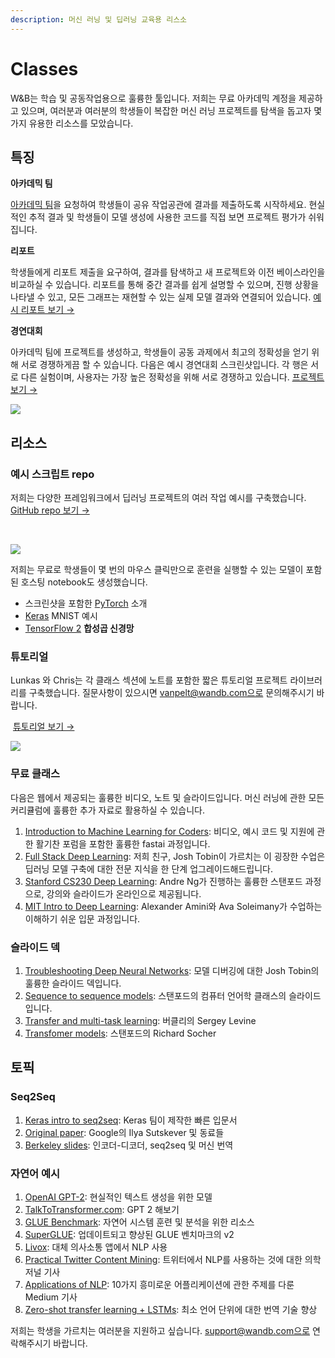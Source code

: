 ```yaml
---
description: 머신 러닝 및 딥러닝 교육용 리스소
---
```


# Classes

W&B는 학습 및 공동작업용으로 훌륭한 툴입니다. 저희는 무료 아카데믹 계정을 제공하고 있으며, 여러분과 여러분의 학생들이 복잡한 머신 러닝 프로젝트를 탐색을 돕고자 몇 가지 유용한 리소스를 모았습니다.

## **특징** <a id="features"></a>

**아카데믹 팀**

[아카데믹 팀](https://www.wandb.com/academic)을 요청하여 학생들이 공유 작업공관에 결과를 제출하도록 시작하세요. 현실적인 추적 결과 및 학생들이 모델 생성에 사용한 코드를 직접 보면 프로젝트 평가가 쉬워집니다.

 **리포트**

학생들에게 리포트 제출을 요구하여, 결과를 탐색하고 새 프로젝트와 이전 베이스라인을 비교하실 수 있습니다. 리포트를 통해 중간 결과를 쉽게 설명할 수 있으며, 진행 상황을 나타낼 수 있고, 모든 그래프는 재현할 수 있는 실제 모델 결과와 연결되어 있습니다. [예시 리포트 보기 →](https://app.wandb.ai/stacey/keras_finetune/reports/Curriculum-Learning-in-Nature--Vmlldzo1MjcxNw)**​**​

**경연대회**

아카데믹 팀에 프로젝트를 생성하고, 학생들이 공동 과제에서 최고의 정확성을 얻기 위해 서로 경쟁하게끔 할 수 있습니다. 다음은 예시 경연대회 스크린샷입니다. 각 행은 서로 다른 실험이며, 사용자는 가장 높은 정확성을 위해 서로 경쟁하고 있습니다. [프로젝트 보기 →](https://app.wandb.ai/wandb/feb8-emotion)**​**​

![](https://gblobscdn.gitbook.com/assets%2F-Lqya5RvLedGEWPhtkjU%2F-M0e0PqYEmqY7IY6on_G%2F-M0A8Z3VAMHHHxyIrbOs%2Fimage.png?alt=media)

## **리소스** <a id="resources"></a>

### **예시 스크립트 repo** <a id="example-script-repo"></a>

저희는 다양한 프레임워크에서 딥러닝 프로젝트의 여러 작업 예시를 구축했습니다. [GitHub repo 보기 →](https://github.com/wandb/examples)**​**

​

![](https://gblobscdn.gitbook.com/assets%2F-Lqya5RvLedGEWPhtkjU%2F-M0e0PqYEmqY7IY6on_G%2F-M0AHgnLu-nndUI8rNYh%2Fimage.png?alt=media)

저희는 무료로 학생들이 몇 번의 마우스 클릭만으로 훈련을 실행할 수 있는 모델이 포함된 호스팅 notebook도 생성했습니다.

* ​스크린샷을 포함한 [PyTorch](http://bit.ly/wandb-pytorch-intro) 소개
*  **​**[Keras](http://bit.ly/wandb-keras-colab) MNIST 예시
* ​[TensorFlow 2](http://bit.ly/wandb-tf-colab) **합성곱 신경망**

###  **튜토리얼** <a id="tutorials"></a>

Lunkas 와 Chris는 각 클래스 섹션에 노트를 포함한 짧은 튜토리얼 프로젝트 라이브러리를 구축했습니다. 질문사항이 있으시면 vanpelt@wandb.com으로 문의해주시기 바랍니다.

​ **​**[튜토리얼 보기 →](https://www.wandb.com/tutorials)**​**​

![](https://gblobscdn.gitbook.com/assets%2F-Lqya5RvLedGEWPhtkjU%2F-M0e0PqYEmqY7IY6on_G%2F-M0A6s4DozHZf8PW2xNM%2Fimage.png?alt=media)

### **무료 클래스** <a id="free-classes"></a>

다음은 웹에서 제공되는 훌륭한 비디오, 노트 및 슬라이드입니다. 머신 러닝에 관한 모든 커리큘럼에 훌륭한 추가 자료로 활용하실 수 있습니다.

1. ​[Introduction to Machine Learning for Coders](http://course18.fast.ai/ml): 비디오, 예시 코드 및 지원에 관한 활기찬 포럼을 포함한 훌륭한 fastai 과정입니다.
2. ​[Full Stack Deep Learning](https://fullstackdeeplearning.com/march2019): 저희 친구, Josh Tobin이 가르치는 이 굉장한 수업은 딥러닝 모델 구축에 대한 전문 지식을 한 단계 업그레이드해드립니다.
3. ​[Stanford CS230 Deep Learning](https://cs230.stanford.edu/): Andre Ng가 진행하는 훌륭한 스탠포드 과정으로, 강의와 슬라이드가 온라인으로 제공됩니다.
4. ​[MIT Intro to Deep Learning](http://introtodeeplearning.com/): Alexander Amini와 Ava Soleimany가 수업하는 이해하기 쉬운 입문 과정입니다.

### **슬라이드 덱** <a id="slide-decks"></a>

1. ​[Troubleshooting Deep Neural Networks](http://josh-tobin.com/troubleshooting-deep-neural-networks.html): 모델 디버깅에 대한 Josh Tobin의 훌륭한 슬라이드 덱입니다.
2. ​[Sequence to sequence models](https://nlp.stanford.edu/~johnhew/public/14-seq2seq.pdf): 스탠포드의 컴퓨터 언어학 클래스의 슬라이드입니다.
3. ​[Transfer and multi-task learning](http://rail.eecs.berkeley.edu/deeprlcourse-fa17/f17docs/lecture_15_multi_task_learning.pdf): 버클리의 Sergey Levine
4. ​[Transfomer models](https://web.stanford.edu/class/archive/cs/cs224n/cs224n.1184/lectures/lecture12.pdf): 스탠포드의 Richard Socher

## **토픽** <a id="topics"></a>

### Seq2Seq <a id="seq-2-seq"></a>

1. ​[Keras intro to seq2seq](https://blog.keras.io/a-ten-minute-introduction-to-sequence-to-sequence-learning-in-keras.html): Keras 팀이 제작한 빠른 입문서
2. ​[Original paper](https://papers.nips.cc/paper/5346-sequence-to-sequence-learning-with-neural-networks.pdf): Google의 Ilya Sutskever 및 동료들
3. ​[Berkeley slides](https://courses.d2l.ai/berkeley-stat-157/units/seq2seq.html): 인코더-디코더, seq2seq 및 머신 번역

### **자연어 예시** <a id="natural-language-examples"></a>

1. ​[OpenAI GPT-2](https://openai.com/blog/better-language-models/): 현실적인 텍스트 생성을 위한 모델
2. ​[TalkToTransformer.com](https://talktotransformer.com/): GPT 2 해보기
3. ​[GLUE Benchmark](https://gluebenchmark.com/): 자연어 시스템 훈련 및 분석을 위한 리소스
4. ​[SuperGLUE](https://super.gluebenchmark.com/): 업데이트되고 향상된 GLUE 벤치마크의 v2
5. ​[Livox](http://impact-transfer.org/zero/livox/): 대체 의사소통 앱에서 NLP 사용
6. ​[Practical Twitter Content Mining](https://www.ncbi.nlm.nih.gov/pmc/articles/PMC3694275/): 트위터에서 NLP를 사용하는 것에 대한 의학 저널 기사
7. ​[Applications of NLP](https://medium.com/@datamonsters/artificial-neural-networks-in-natural-language-processing-bcf62aa9151a): 10가지 흥미로운 어플리케이션에 관한 주제를 다룬 Medium 기사
8. ​[Zero-shot transfer learning + LSTMs](https://www.media.mit.edu/publications/zero-shot-transfer-learning-to-enhance-communication-for-minimally-verbal-individuals-with-autism-using-naturalistic-data/): 최소 언어 단위에 대한 번역 기술 향상

저희는 학생을 가르치는 여러분을 지원하고 싶습니다. support@wandb.com으로 연락해주시기 바랍니다.

